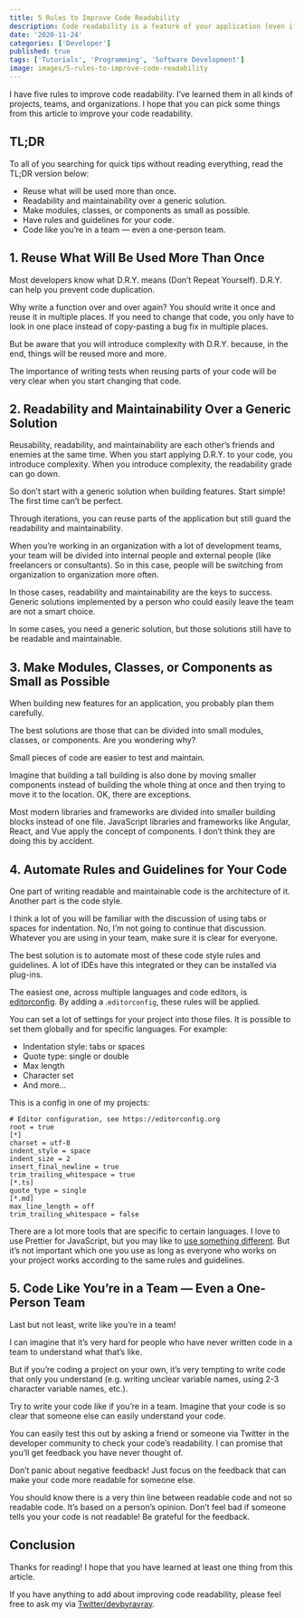 ```yaml
---
title: 5 Rules to Improve Code Readability
description: Code readability is a feature of your application (even if your users don’t see it)
date: '2020-11-24'
categories: ['Developer']
published: true
tags: ['Tutorials', 'Programming', 'Software Development']
image: images/5-rules-to-improve-code-readability
---
```


I have five rules to improve code readability. I’ve learned them in all kinds of projects, teams, and organizations. I hope that you can pick some things from this article to improve your code readability.

## TL;DR

To all of you searching for quick tips without reading everything, read the TL;DR version below:

- Reuse what will be used more than once.
- Readability and maintainability over a generic solution.
- Make modules, classes, or components as small as possible.
- Have rules and guidelines for your code.
- Code like you’re in a team — even a one-person team.

## 1. Reuse What Will Be Used More Than Once

Most developers know what D.R.Y. means (Don’t Repeat Yourself). D.R.Y. can help you prevent code duplication.

Why write a function over and over again? You should write it once and reuse it in multiple places. If you need to change that code, you only have to look in one place instead of copy-pasting a bug fix in multiple places.

But be aware that you will introduce complexity with D.R.Y. because, in the end, things will be reused more and more.

The importance of writing tests when reusing parts of your code will be very clear when you start changing that code.

## 2. Readability and Maintainability Over a Generic Solution

Reusability, readability, and maintainability are each other’s friends and enemies at the same time. When you start applying D.R.Y. to your code, you introduce complexity. When you introduce complexity, the readability grade can go down.

So don’t start with a generic solution when building features. Start simple! The first time can’t be perfect.

Through iterations, you can reuse parts of the application but still guard the readability and maintainability.

When you’re working in an organization with a lot of development teams, your team will be divided into internal people and external people (like freelancers or consultants). So in this case, people will be switching from organization to organization more often.

In those cases, readability and maintainability are the keys to success. Generic solutions implemented by a person who could easily leave the team are not a smart choice.

In some cases, you need a generic solution, but those solutions still have to be readable and maintainable.

## 3. Make Modules, Classes, or Components as Small as Possible

When building new features for an application, you probably plan them carefully.

The best solutions are those that can be divided into small modules, classes, or components. Are you wondering why?

Small pieces of code are easier to test and maintain.

Imagine that building a tall building is also done by moving smaller components instead of building the whole thing at once and then trying to move it to the location. OK, there are exceptions.

Most modern libraries and frameworks are divided into smaller building blocks instead of one file. JavaScript libraries and frameworks like Angular, React, and Vue apply the concept of components. I don’t think they are doing this by accident.

## 4. Automate Rules and Guidelines for Your Code

One part of writing readable and maintainable code is the architecture of it. Another part is the code style.

I think a lot of you will be familiar with the discussion of using tabs or spaces for indentation. No, I’m not going to continue that discussion. Whatever you are using in your team, make sure it is clear for everyone.

The best solution is to automate most of these code style rules and guidelines. A lot of IDEs have this integrated or they can be installed via plug-ins.

The easiest one, across multiple languages and code editors, is [editorconfig](https://editorconfig.org). By adding a .`editorconfig`, these rules will be applied.

You can set a lot of settings for your project into those files. It is possible to set them globally and for specific languages. For example:

- Indentation style: tabs or spaces
- Quote type: single or double
- Max length
- Character set
- And more…

This is a config in one of my projects:

```
# Editor configuration, see https://editorconfig.org
root = true
[*]
charset = utf-8
indent_style = space
indent_size = 2
insert_final_newline = true
trim_trailing_whitespace = true
[*.ts]
quote_type = single
[*.md]
max_line_length = off
trim_trailing_whitespace = false

```

There are a lot more tools that are specific to certain languages. I love to use Prettier for JavaScript, but you may like to [use something different](https://medium.com/better-programming/eslint-vs-prettier-57882d0fec1d). But it’s not important which one you use as long as everyone who works on your project works according to the same rules and guidelines.

## 5. Code Like You’re in a Team — Even a One-Person Team

Last but not least, write like you’re in a team!

I can imagine that it’s very hard for people who have never written code in a team to understand what that’s like.

But if you’re coding a project on your own, it’s very tempting to write code that only you understand (e.g. writing unclear variable names, using 2-3 character variable names, etc.).

Try to write your code like if you’re in a team. Imagine that your code is so clear that someone else can easily understand your code.

You can easily test this out by asking a friend or someone via Twitter in the developer community to check your code’s readability. I can promise that you’ll get feedback you have never thought of.

Don’t panic about negative feedback! Just focus on the feedback that can make your code more readable for someone else.

You should know there is a very thin line between readable code and not so readable code. It’s based on a person’s opinion. Don’t feel bad if someone tells you your code is not readable! Be grateful for the feedback.

## Conclusion

Thanks for reading! I hope that you have learned at least one thing from this article.

If you have anything to add about improving code readability, please feel free to ask my via [Twitter/devbyrayray](https://twitter.com/devbyrayray).